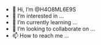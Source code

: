 - 👋 Hi, I’m @H4O8ML6E9S
- 👀 I’m interested in ...
- 🌱 I’m currently learning ...
- 💞️ I’m looking to collaborate on ...
- 📫 How to reach me ...

<!---
H4O8ML6E9S/H4O8ML6E9S is a ✨ special ✨ repository because its `README.md` (this file) appears on your GitHub profile.
You can click the Preview link to take a look at your changes.
--->
